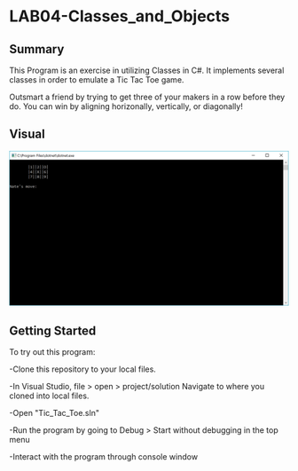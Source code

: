 # LAB04-Classes_and_Objects

## Summary

This Program is an exercise in utilizing Classes in C#.
It implements several classes in order to emulate a Tic Tac Toe game.

Outsmart a friend by trying to get three of your makers in a row before they do.
You can win by aligning horizonally, vertically, or diagonally!


## Visual

![screen_cap](/Tic_Tac_Toe/Assets/Capture.PNG)

## Getting Started

To try out this program:

-Clone this repository to your local files. 

-In Visual Studio, file > open > project/solution Navigate to where you cloned into local files.

-Open "Tic_Tac_Toe.sln" 

-Run the program by going to Debug > Start without debugging in the top menu

-Interact with the program through console window